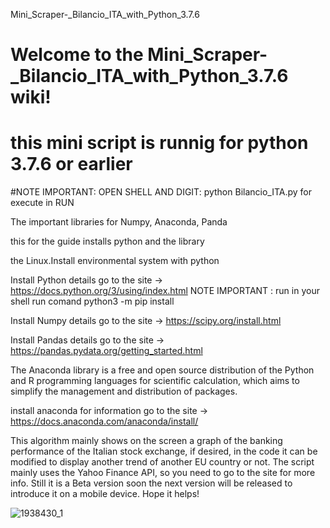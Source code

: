 Mini_Scraper-_Bilancio_ITA_with_Python_3.7.6
# Welcome to the Mini_Scraper-_Bilancio_ITA_with_Python_3.7.6 wiki!
# this mini script is runnig for python 3.7.6 or earlier

#NOTE IMPORTANT: OPEN SHELL AND DIGIT:
python Bilancio_ITA.py for execute in RUN

The important libraries for Numpy, Anaconda, Panda

this for the guide installs python and the library

the Linux.Install environmental system with python 



Install  Python details go to the site -> https://docs.python.org/3/using/index.html
NOTE IMPORTANT : run in your shell run comand python3 -m pip install

Install  Numpy details go to the site -> https://scipy.org/install.html

Install Pandas  details go to the site ->  https://pandas.pydata.org/getting_started.html

The Anaconda library is a free and open source distribution of the Python and R programming languages ​​for scientific calculation, which aims to simplify the management and distribution of packages.

 install anaconda  for information go to the site -> https://docs.anaconda.com/anaconda/install/
 
 


This algorithm mainly shows on the screen a graph of the banking performance of the Italian stock exchange, if desired, in the code it can be modified to display another trend of another EU country or not. The script mainly uses the Yahoo Finance API, so you need to go to the site for more info.
Still it is a Beta version soon the next version will be released to introduce it on a mobile device. Hope it helps!


![1938430_1](https://user-images.githubusercontent.com/32565899/77586933-486fab00-6ee7-11ea-89eb-3af65e7c4663.jpg)


